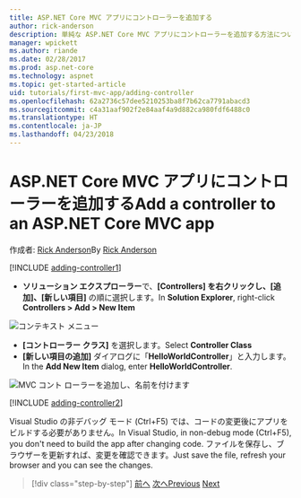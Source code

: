 ```yaml
---
title: ASP.NET Core MVC アプリにコントローラーを追加する
author: rick-anderson
description: 単純な ASP.NET Core MVC アプリにコントローラーを追加する方法について説明します。
manager: wpickett
ms.author: riande
ms.date: 02/28/2017
ms.prod: asp.net-core
ms.technology: aspnet
ms.topic: get-started-article
uid: tutorials/first-mvc-app/adding-controller
ms.openlocfilehash: 62a2736c57dee5210253ba8f7b62ca7791abacd3
ms.sourcegitcommit: c4a31aaf902f2e84aaf4a9d882ca980fdf6488c0
ms.translationtype: HT
ms.contentlocale: ja-JP
ms.lasthandoff: 04/23/2018
---
```

# <a name="add-a-controller-to-an-aspnet-core-mvc-app"></a><span data-ttu-id="67f76-103">ASP.NET Core MVC アプリにコントローラーを追加する</span><span class="sxs-lookup"><span data-stu-id="67f76-103">Add a controller to an ASP.NET Core MVC app</span></span>

<span data-ttu-id="67f76-104">作成者: [Rick Anderson](https://twitter.com/RickAndMSFT)</span><span class="sxs-lookup"><span data-stu-id="67f76-104">By [Rick Anderson](https://twitter.com/RickAndMSFT)</span></span>

[!INCLUDE [adding-controller1](../../includes/mvc-intro/adding-controller1.md)]

* <span data-ttu-id="67f76-105">**ソリューション エクスプローラー**で、**[Controllers] を右クリックし、[追加]、[新しい項目]** の順に選択します。</span><span class="sxs-lookup"><span data-stu-id="67f76-105">In **Solution Explorer**, right-click **Controllers > Add > New Item**</span></span>

![コンテキスト メニュー](adding-controller/_static/add_controller.png)

* <span data-ttu-id="67f76-107">**[コントローラー クラス]** を選択します。</span><span class="sxs-lookup"><span data-stu-id="67f76-107">Select **Controller Class**</span></span>
* <span data-ttu-id="67f76-108">**[新しい項目の追加]** ダイアログに「**HelloWorldController**」と入力します。</span><span class="sxs-lookup"><span data-stu-id="67f76-108">In the **Add New Item** dialog, enter **HelloWorldController**.</span></span>

![MVC コント ローラーを追加し、名前を付けます](adding-controller/_static/ac.png)

[!INCLUDE [adding-controller2](../../includes/mvc-intro/adding-controller2.md)]

<span data-ttu-id="67f76-110">Visual Studio の非デバッグ モード (Ctrl+F5) では、コードの変更後にアプリをビルドする必要がありません。</span><span class="sxs-lookup"><span data-stu-id="67f76-110">In Visual Studio, in non-debug mode (Ctrl+F5), you don't need to build the app after changing  code.</span></span> <span data-ttu-id="67f76-111">ファイルを保存し、ブラウザーを更新すれば、変更を確認できます。</span><span class="sxs-lookup"><span data-stu-id="67f76-111">Just save the file, refresh your browser and you can see the changes.</span></span>

> [!div class="step-by-step"]
> <span data-ttu-id="67f76-112">[前へ](start-mvc.md)
> [次へ](adding-view.md)</span><span class="sxs-lookup"><span data-stu-id="67f76-112">[Previous](start-mvc.md)
[Next](adding-view.md)</span></span>  
